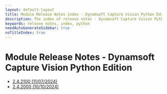 ```yaml
---
layout: default-layout
title: Module Release Notes index - Dynamsoft Capture Vision Python Edition
description: The index of release notes - Dynamsoft Capture Vision Python Edition.
keywords: release notes, index, python
needAutoGenerateSidebar: true
noTitleIndex: true
---
```


# Module Release Notes - Dynamsoft Capture Vision Python Edition

- [2.4.2100 (11/07/2024)](python-2.md#242100-11072024)
- [2.4.2000 (10/10/2024)](python-2.md#242000-10102024)
